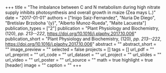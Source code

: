 +++
title = "The imbalance between C and N metabolism during high nitrate supply inhibits photosynthesis and overall growth in maize (Zea mays L.)"
date = "2017-01-01"
authors = ["Inigo Saiz-Fernandez", "Nuria De Diego", "Bretislav Brzoboha \'{y}", "Alberto Munoz-Rueda", "Maite Lacuesta"]
publication_types = ["2"]
publication = "Plant Physiology and Biochemistry, (120), _pp. 213--222_, https://doi.org/10.1016/j.plaphy.2017.10.006"
publication_short = "Plant Physiology and Biochemistry, (120), _pp. 213--222_, https://doi.org/10.1016/j.plaphy.2017.10.006"
abstract = ""
abstract_short = ""
image_preview = ""
selected = false
projects = []
tags = []
url_pdf = ""
url_preprint = ""
url_code = ""
url_dataset = ""
url_project = ""
url_slides = ""
url_video = ""
url_poster = ""
url_source = ""
math = true
highlight = true
[header]
image = ""
caption = ""
+++
